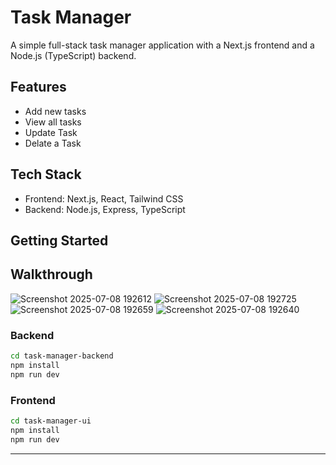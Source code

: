 # Task Manager

A simple full-stack task manager application with a Next.js frontend and a Node.js (TypeScript) backend.

## Features
- Add new tasks
- View all tasks
- Update Task
- Delate a Task

## Tech Stack
- Frontend: Next.js, React, Tailwind CSS
- Backend: Node.js, Express, TypeScript

## Getting Started

## Walkthrough
![Screenshot 2025-07-08 192612](https://github.com/user-attachments/assets/d03caa39-bff4-4342-9c34-702242aeee13)
![Screenshot 2025-07-08 192725](https://github.com/user-attachments/assets/ba21d001-209c-42fb-8418-04bd2c540721)
![Screenshot 2025-07-08 192659](https://github.com/user-attachments/assets/454fb522-4edf-4a08-93cc-609a71a12d11)
![Screenshot 2025-07-08 192640](https://github.com/user-attachments/assets/6c8892a6-a929-4e7a-8266-1688a753e2ff)


### Backend
```bash
cd task-manager-backend
npm install
npm run dev
```

### Frontend
```bash
cd task-manager-ui
npm install
npm run dev
```

---

